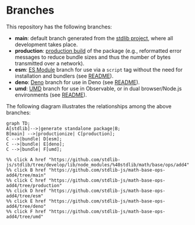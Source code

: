 <!--

@license Apache-2.0

Copyright (c) 2022 The Stdlib Authors.

Licensed under the Apache License, Version 2.0 (the "License");
you may not use this file except in compliance with the License.
You may obtain a copy of the License at

    http://www.apache.org/licenses/LICENSE-2.0

Unless required by applicable law or agreed to in writing, software
distributed under the License is distributed on an "AS IS" BASIS,
WITHOUT WARRANTIES OR CONDITIONS OF ANY KIND, either express or implied.
See the License for the specific language governing permissions and
limitations under the License.

-->

# Branches

This repository has the following branches:

-   **main**: default branch generated from the [stdlib project][stdlib-url], where all development takes place.
-   **production**: [production build][production-url] of the package (e.g., reformatted error messages to reduce bundle sizes and thus the number of bytes transmitted over a network).
-   **esm**: [ES Module][esm-url] branch for use via a `script` tag without the need for installation and bundlers (see [README][esm-readme]).
-   **deno**: [Deno][deno-url] branch for use in Deno (see [README][deno-readme]).
-   **umd**: [UMD][umd-url] branch for use in Observable, or in dual browser/Node.js environments (see [README][umd-readme]).

The following diagram illustrates the relationships among the above branches:

```mermaid
graph TD;
A[stdlib]-->|generate standalone package|B;
B[main] -->|productionize| C[production];
C -->|bundle| D[esm];
C -->|bundle| E[deno];
C -->|bundle| F[umd];

%% click A href "https://github.com/stdlib-js/stdlib/tree/develop/lib/node_modules/%40stdlib/math/base/ops/add4"
%% click B href "https://github.com/stdlib-js/math-base-ops-add4/tree/main"
%% click C href "https://github.com/stdlib-js/math-base-ops-add4/tree/production"
%% click D href "https://github.com/stdlib-js/math-base-ops-add4/tree/esm"
%% click E href "https://github.com/stdlib-js/math-base-ops-add4/tree/deno"
%% click F href "https://github.com/stdlib-js/math-base-ops-add4/tree/umd"
```

[stdlib-url]: https://github.com/stdlib-js/stdlib/tree/develop/lib/node_modules/%40stdlib/math/base/ops/add4
[production-url]: https://github.com/stdlib-js/math-base-ops-add4/tree/production
[deno-url]: https://github.com/stdlib-js/math-base-ops-add4/tree/deno
[deno-readme]: https://github.com/stdlib-js/math-base-ops-add4/blob/deno/README.md
[umd-url]: https://github.com/stdlib-js/math-base-ops-add4/tree/umd
[umd-readme]: https://github.com/stdlib-js/math-base-ops-add4/blob/umd/README.md
[esm-url]: https://github.com/stdlib-js/math-base-ops-add4/tree/esm
[esm-readme]: https://github.com/stdlib-js/math-base-ops-add4/blob/esm/README.md